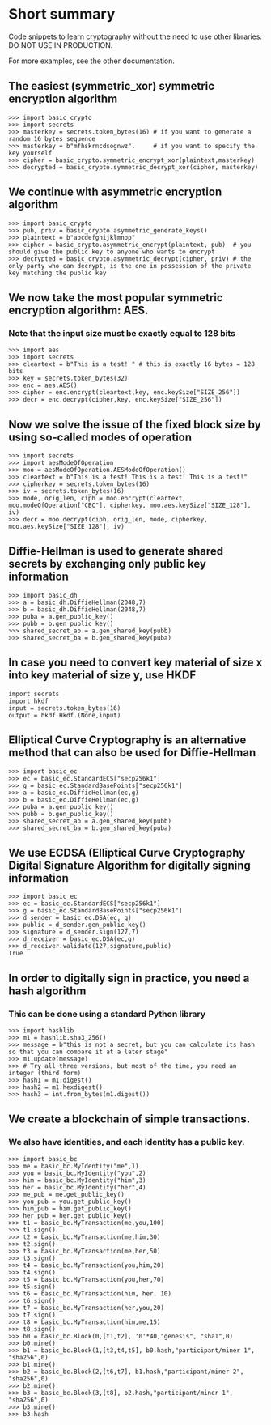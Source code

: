 # Short summary
Code snippets to learn cryptography without the need to use other libraries. DO NOT USE IN PRODUCTION.

For more examples, see the other documentation.
## The easiest (symmetric_xor) symmetric encryption algorithm
```
>>> import basic_crypto
>>> import secrets
>>> masterkey = secrets.token_bytes(16) # if you want to generate a random 16 bytes sequence
>>> masterkey = b"mfhskrncdsognwz".     # if you want to specify the key yourself
>>> cipher = basic_crypto.symmetric_encrypt_xor(plaintext,masterkey)
>>> decrypted = basic_crypto.symmetric_decrypt_xor(cipher, masterkey)
```

## We continue with asymmetric encryption algorithm
```
>>> import basic_crypto
>>> pub, priv = basic_crypto.asymmetric_generate_keys()
>>> plaintext = b"abcdefghijklmnop"
>>> cipher = basic_crypto.asymmetric_encrypt(plaintext, pub)  # you should give the public key to anyone who wants to encrypt
>>> decrypted = basic_crypto.asymmetric_decrypt(cipher, priv) # the only party who can decrypt, is the one in possession of the private key matching the public key
```

## We now take the most popular symmetric encryption algorithm: AES. 
### Note that the input size must be exactly equal to 128 bits
```
>>> import aes
>>> import secrets
>>> cleartext = b"This is a test! " # this is exactly 16 bytes = 128 bits
>>> key = secrets.token_bytes(32)
>>> enc = aes.AES()
>>> cipher = enc.encrypt(cleartext,key, enc.keySize["SIZE_256"])
>>> decr = enc.decrypt(cipher,key, enc.keySize["SIZE_256"])
```

## Now we solve the issue of the fixed block size by using so-called modes of operation
```
>>> import secrets
>>> import aesModeOfOperation
>>> moo = aesModeOfOperation.AESModeOfOperation()
>>> cleartext = b"This is a test! This is a test! This is a test!"
>>> cipherkey = secrets.token_bytes(16)
>>> iv = secrets.token_bytes(16)
>>> mode, orig_len, ciph = moo.encrypt(cleartext, moo.modeOfOperation["CBC"], cipherkey, moo.aes.keySize["SIZE_128"], iv)
>>> decr = moo.decrypt(ciph, orig_len, mode, cipherkey, moo.aes.keySize["SIZE_128"], iv)
```

## Diffie-Hellman is used to generate shared secrets by exchanging only public key information
```
>>> import basic_dh
>>> a = basic_dh.DiffieHellman(2048,7)
>>> b = basic_dh.DiffieHellman(2048,7)
>>> puba = a.gen_public_key()
>>> pubb = b.gen_public_key()
>>> shared_secret_ab = a.gen_shared_key(pubb)
>>> shared_secret_ba = b.gen_shared_key(puba)
```

## In case you need to convert key material of size x into key material of size y, use HKDF
```
import secrets
import hkdf
input = secrets.token_bytes(16)
output = hkdf.Hkdf.(None,input)
```
## Elliptical Curve Cryptography is an alternative method that can also be used for Diffie-Hellman
```
>>> import basic_ec
>>> ec = basic_ec.StandardECS["secp256k1"]
>>> g = basic_ec.StandardBasePoints["secp256k1"]
>>> a = basic_ec.DiffieHellman(ec,g)
>>> b = basic_ec.DiffieHellman(ec,g)
>>> puba = a.gen_public_key()
>>> pubb = b.gen_public_key()
>>> shared_secret_ab = a.gen_shared_key(pubb)
>>> shared_secret_ba = b.gen_shared_key(puba)
```

## We use ECDSA (Elliptical Curve Cryptography Digital Signature Algorithm for digitally signing information
```
>>> import basic_ec
>>> ec = basic_ec.StandardECS["secp256k1"]
>>> g = basic_ec.StandardBasePoints["secp256k1"]
>>> d_sender = basic_ec.DSA(ec, g)
>>> public = d_sender.gen_public_key()
>>> signature = d_sender.sign(127,7)
>>> d_receiver = basic_ec.DSA(ec,g)
>>> d_receiver.validate(127,signature,public)
True
```

## In order to digitally sign in practice, you need a hash algorithm
### This can be done using a standard Python library
```
>>> import hashlib
>>> m1 = hashlib.sha3_256()
>>> message = b"this is not a secret, but you can calculate its hash so that you can compare it at a later stage"
>>> m1.update(message)
>>> # Try all three versions, but most of the time, you need an integer (third form)
>>> hash1 = m1.digest()
>>> hash2 = m1.hexdigest()
>>> hash3 = int.from_bytes(m1.digest())
```

## We create a blockchain of simple transactions.
### We also have identities, and each identity has a public key.
```
>>> import basic_bc
>>> me = basic_bc.MyIdentity("me",1)
>>> you = basic_bc.MyIdentity("you",2)
>>> him = basic_bc.MyIdentity("him",3)
>>> her = basic_bc.MyIdentity("her",4)
>>> me_pub = me.get_public_key()
>>> you_pub = you.get_public_key()
>>> him_pub = him.get_public_key()
>>> her_pub = her.get_public_key()
>>> t1 = basic_bc.MyTransaction(me,you,100)
>>> t1.sign()
>>> t2 = basic_bc.MyTransaction(me,him,30)
>>> t2.sign()
>>> t3 = basic_bc.MyTransaction(me,her,50)
>>> t3.sign()
>>> t4 = basic_bc.MyTransaction(you,him,20)
>>> t4.sign()
>>> t5 = basic_bc.MyTransaction(you,her,70)
>>> t5.sign()
>>> t6 = basic_bc.MyTransaction(him, her, 10)
>>> t6.sign()
>>> t7 = basic_bc.MyTransaction(her,you,20)
>>> t7.sign()
>>> t8 = basic_bc.MyTransaction(him,me,15)
>>> t8.sign()
>>> b0 = basic_bc.Block(0,[t1,t2], '0'*40,"genesis", "sha1",0)
>>> b0.mine()
>>> b1 = basic_bc.Block(1,[t3,t4,t5], b0.hash,"participant/miner 1", "sha256",0)
>>> b1.mine()
>>> b2 = basic_bc.Block(2,[t6,t7], b1.hash,"participant/miner 2", "sha256",0)
>>> b2.mine()
>>> b3 = basic_bc.Block(3,[t8], b2.hash,"participant/miner 1", "sha256",0)
>>> b3.mine()
>>> b3.hash
```
